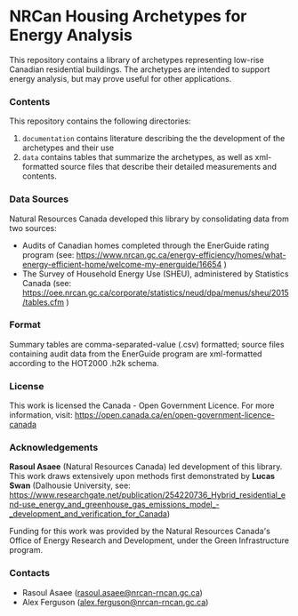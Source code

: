 # NRCan Housing Archetypes for Energy Analysis
This repository contains a library of archetypes representing low-rise Canadian residential buildings. The archetypes are intended to support energy analysis, but may prove useful for other applications. 

### Contents

This repository contains the following directories:

1. `documentation` contains literature describing the the development of the archetypes and their use
2. `data` contains tables that summarize the archetypes, as well as xml-formatted source files that describe their detailed measurements and contents. 

### Data Sources

Natural Resources Canada developed this library by consolidating data from two sources:

- Audits of Canadian homes completed through the EnerGuide rating program (see: https://www.nrcan.gc.ca/energy-efficiency/homes/what-energy-efficient-home/welcome-my-energuide/16654 )
- The Survey of Household Energy Use (SHEU), administered by Statistics Canada (see: https://oee.nrcan.gc.ca/corporate/statistics/neud/dpa/menus/sheu/2015/tables.cfm )

### Format

Summary tables are comma-separated-value (.csv) formatted; source files containing audit data from the EnerGuide program are xml-formatted according to the HOT2000 .h2k schema. 

### License

This work is licensed the Canada - Open Government Licence. For more information, visit: https://open.canada.ca/en/open-government-licence-canada


### Acknowledgements

**Rasoul Asaee** (Natural Resources Canada) led development of this library. This work draws extensively upon methods first demonstrated by **Lucas Swan** (Dalhousie University, see: https://www.researchgate.net/publication/254220736_Hybrid_residential_end-use_energy_and_greenhouse_gas_emissions_model_-_development_and_verification_for_Canada) 

Funding for this work was provided by the Natural Resources Canada's Office of Energy Research and Development, under the Green Infrastructure program.

### Contacts

- Rasoul Asaee (rasoul.asaee@nrcan-rncan.gc.ca)
- Alex Ferguson (alex.ferguson@nrcan-rncan.gc.ca)
